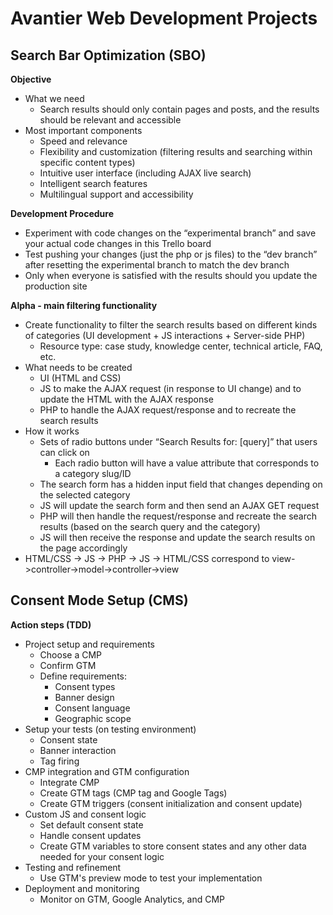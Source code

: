 # Avantier Web Development Projects

## Search Bar Optimization (SBO)
**Objective**
- What we need
  - Search results should only contain pages and posts, and the results should be relevant and accessible
- Most important components
  - Speed and relevance
  - Flexibility and customization (filtering results and searching within specific content types)
  - Intuitive user interface (including AJAX live search)
  - Intelligent search features
  - Multilingual support and accessibility

**Development Procedure**
- Experiment with code changes on the “experimental branch” and save your actual code changes in this Trello board
- Test pushing your changes (just the php or js files) to the “dev branch” after resetting the experimental branch to match the dev branch
- Only when everyone is satisfied with the results should you update the production site

**Alpha - main filtering functionality**
- Create functionality to filter the search results based on different kinds of categories (UI development + JS interactions + Server-side PHP)
  - Resource type: case study, knowledge center, technical article, FAQ, etc.
- What needs to be created
  - UI (HTML and CSS)
  - JS to make the AJAX request (in response to UI change) and to update the HTML with the AJAX response
  - PHP to handle the AJAX request/response and to recreate the search results
- How it works
  - Sets of radio buttons under “Search Results for: [query]” that users can click on
    - Each radio button will have a value attribute that corresponds to a category slug/ID
  - The search form has a hidden input field that changes depending on the selected category
  - JS will update the search form and then send an AJAX GET request
  - PHP will then handle the request/response and recreate the search results (based on the search query and the category)
  - JS will then receive the response and update the search results on the page accordingly
- HTML/CSS → JS → PHP → JS → HTML/CSS correspond to view->controller->model->controller->view

## Consent Mode Setup (CMS)



**Action steps (TDD)**
- Project setup and requirements
  - Choose a CMP
  - Confirm GTM
  - Define requirements:
    - Consent types
    - Banner design
    - Consent language
    - Geographic scope
- Setup your tests (on testing environment)
  - Consent state
  - Banner interaction
  - Tag firing
- CMP integration and GTM configuration
  - Integrate CMP
  - Create GTM tags (CMP tag and Google Tags)
  - Create GTM triggers (consent initialization and consent update)
- Custom JS and consent logic
  - Set default consent state
  - Handle consent updates
  - Create GTM variables to store consent states and any other data needed for your consent logic
- Testing and refinement
  - Use GTM's preview mode to test your implementation
- Deployment and monitoring
  - Monitor on GTM, Google Analytics, and CMP
